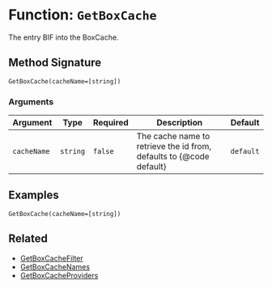 [comment]: # (Note: This documentation is generated dynamically in the build process.  To modify the contents, change the javadoc on the _invoke method of the BIF class)

# Function: `GetBoxCache`

The entry BIF into the BoxCache.

## Method Signature
```
GetBoxCache(cacheName=[string])
```
### Arguments

| Argument | Type | Required | Description | Default |
|----------|------|----------|-------------|---------|
| `cacheName` | `string` | `false` | The cache name to retrieve the id from, defaults to {@code default} | `default` |

## Examples

```
GetBoxCache(cacheName=[string])
```

## Related
  * [GetBoxCacheFilter](GetBoxCacheFilter.md)
  * [GetBoxCacheNames](GetBoxCacheNames.md)
  * [GetBoxCacheProviders](GetBoxCacheProviders.md)
